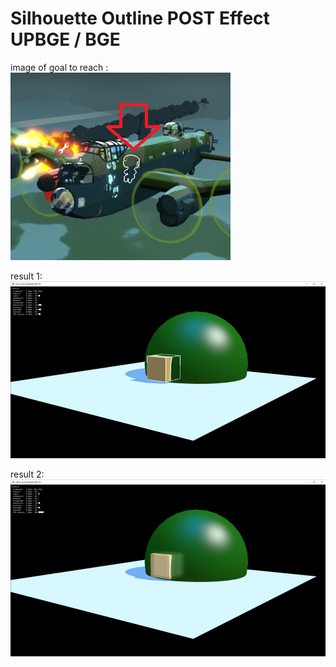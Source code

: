 # Silhouette Outline POST Effect UPBGE / BGE

image of goal to reach :
![](goaltoreach.png)
 
result 1:
![](1.png)

result 2:
![](2.png)
